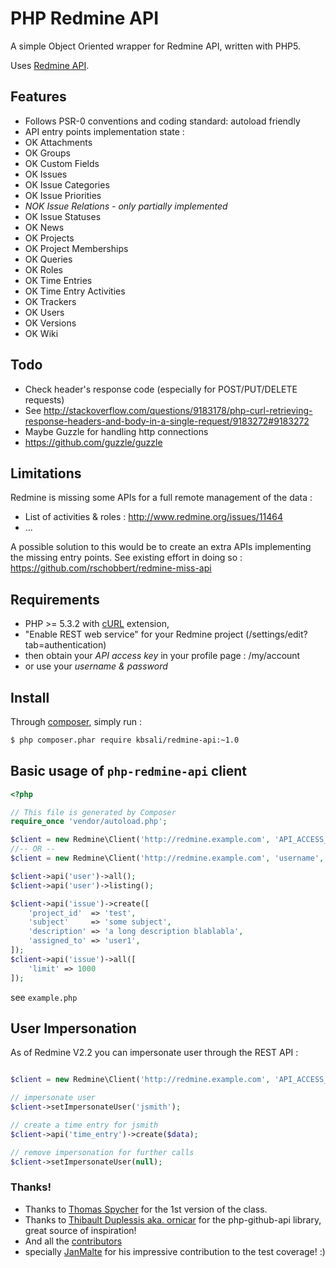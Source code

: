# PHP Redmine API

A simple Object Oriented wrapper for Redmine API, written with PHP5.

Uses [Redmine API](http://www.redmine.org/projects/redmine/wiki/Rest_api/).

## Features

* Follows PSR-0 conventions and coding standard: autoload friendly
* API entry points implementation state :
 * OK Attachments
 * OK Groups
 * OK Custom Fields
 * OK Issues
 * OK Issue Categories
 * OK Issue Priorities
 * *NOK Issue Relations - only partially implemented*
 * OK Issue Statuses
 * OK News
 * OK Projects
 * OK Project Memberships
 * OK Queries
 * OK Roles
 * OK Time Entries
 * OK Time Entry Activities
 * OK Trackers
 * OK Users
 * OK Versions
 * OK Wiki

## Todo

* Check header's response code (especially for POST/PUT/DELETE requests)
 * See http://stackoverflow.com/questions/9183178/php-curl-retrieving-response-headers-and-body-in-a-single-request/9183272#9183272
* Maybe Guzzle for handling http connections
 * https://github.com/guzzle/guzzle

## Limitations

Redmine is missing some APIs for a full remote management of the data :
* List of activities & roles : http://www.redmine.org/issues/11464
* ...

A possible solution to this would be to create an extra APIs implementing the missing entry points. See existing effort in doing so : https://github.com/rschobbert/redmine-miss-api

## Requirements

* PHP >= 5.3.2 with [cURL](http://php.net/manual/en/book.curl.php) extension,
* "Enable REST web service" for your Redmine project (/settings/edit?tab=authentication)
 * then obtain your *API access key* in your profile page : /my/account
 * or use your *username & password*

## Install

Through [composer](http://getcomposer.org/download/), simply run :

```bash
$ php composer.phar require kbsali/redmine-api:~1.0
```

## Basic usage of `php-redmine-api` client

```php
<?php

// This file is generated by Composer
require_once 'vendor/autoload.php';

$client = new Redmine\Client('http://redmine.example.com', 'API_ACCESS_KEY');
//-- OR --
$client = new Redmine\Client('http://redmine.example.com', 'username', 'password');

$client->api('user')->all();
$client->api('user')->listing();

$client->api('issue')->create([
    'project_id'  => 'test',
    'subject'     => 'some subject',
    'description' => 'a long description blablabla',
    'assigned_to' => 'user1',
]);
$client->api('issue')->all([
    'limit' => 1000
]);
```

see `example.php`

## User Impersonation

As of Redmine V2.2 you can impersonate user through the REST API :

```php

$client = new Redmine\Client('http://redmine.example.com', 'API_ACCESS_KEY');

// impersonate user
$client->setImpersonateUser('jsmith');

// create a time entry for jsmith
$client->api('time_entry')->create($data);

// remove impersonation for further calls
$client->setImpersonateUser(null);
```


### Thanks!

* Thanks to [Thomas Spycher](https://github.com/tspycher/) for the 1st version of the class.
* Thanks to [Thibault Duplessis aka. ornicar](https://github.com/ornicar) for the php-github-api library, great source of inspiration!
* And all the [contributors](https://github.com/kbsali/php-redmine-api/graphs/contributors)
 * specially [JanMalte](https://github.com/JanMalte) for his impressive contribution to the test coverage! :)